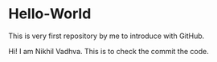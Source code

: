 # Hello-World
This is very first repository by me to introduce with GitHub.

Hi!
I am Nikhil Vadhva.
This is to check the commit the code.
